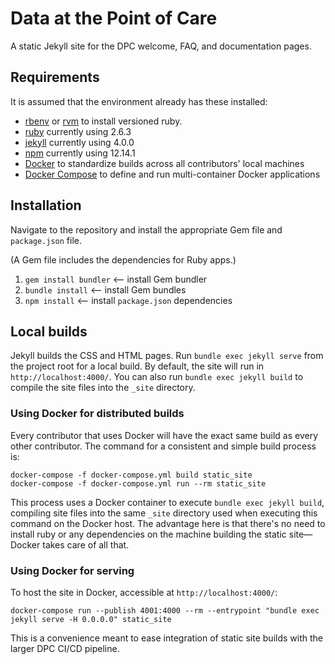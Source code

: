 # Data at the Point of Care
A static Jekyll site for the DPC welcome, FAQ, and documentation pages.

## Requirements
It is assumed that the environment already has these installed:

- [rbenv](https://github.com/rbenv/rbenv) or [rvm](https://rvm.io/) to install versioned ruby.
- [ruby](https://www.ruby-lang.org/en/) currently using 2.6.3
- [jekyll](https://jekyllrb.com/) currently using 4.0.0
- [npm](https://www.npmjs.com/) currently using 12.14.1
- [Docker](https://docs.docker.com/install/) to standardize builds across all contributors' local machines
- [Docker Compose](https://docs.docker.com/compose/install/) to define and run multi-container Docker applications

## Installation
Navigate to the repository and install the appropriate Gem file and `package.json` file.

(A Gem file includes the dependencies for Ruby apps.)

1. `gem install bundler` <— install Gem bundler
2. `bundle install` <— install Gem bundles
3. `npm install` <— install `package.json` dependencies

## Local builds
Jekyll builds the CSS and HTML pages. Run `bundle exec jekyll serve` from the project root for a local build. By default, the site will run in `http://localhost:4000/`. You can also run `bundle exec jekyll build` to compile the site files into the `_site` directory.

### Using Docker for distributed builds
Every contributor that uses Docker will have the exact same build as every other contributor. The command for a consistent and simple build process is:

```
docker-compose -f docker-compose.yml build static_site
docker-compose -f docker-compose.yml run --rm static_site
```

This process uses a Docker container to execute `bundle exec jekyll build`, compiling site files into the same `_site` directory used when executing this command on the Docker host. The advantage here is that there's no need to install ruby or any dependencies on the machine building the static site—Docker takes care of all that.

### Using Docker for serving
To host the site in Docker, accessible at `http://localhost:4000/`:

```
docker-compose run --publish 4001:4000 --rm --entrypoint "bundle exec jekyll serve -H 0.0.0.0" static_site
```

This is a convenience meant to ease integration of static site builds with the larger DPC CI/CD pipeline.
